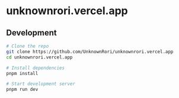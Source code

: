 # unknownrori.vercel.app

## Development

```sh
# Clone the repo
git clone https://github.com/UnknownRori/unknownrori.vercel.app
cd unknownrori.vercel.app

# Install dependencies
pnpm install

# Start development server 
pnpm run dev
```
